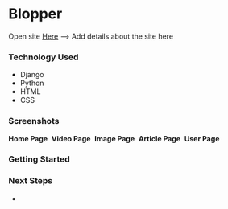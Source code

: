 # Blopper
Open site [Here]()
--> Add details about the site here

### Technology Used
* Django
* Python
* HTML
* CSS

### Screenshots
**Home Page**
<img src=""/>
**Video Page**
<img src=""/>
**Image Page**
<img src=""/>
**Article Page**
<img src=""/>
**User Page**
<img src=""/>

### Getting Started


### Next Steps
* 